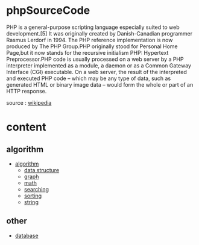 # phpSourceCode
PHP is a general-purpose scripting language especially suited to web development.[5] It was originally created by Danish-Canadian programmer Rasmus Lerdorf in 1994. The PHP reference implementation is now produced by The PHP Group.PHP originally stood for Personal Home Page,but it now stands for the recursive initialism PHP: Hypertext Preprocessor.PHP code is usually processed on a web server by a PHP interpreter implemented as a module, a daemon or as a Common Gateway Interface (CGI) executable. On a web server, the result of the interpreted and executed PHP code – which may be any type of data, such as generated HTML or binary image data – would form the whole or part of an HTTP response.

source : [wikipedia](https://en.wikipedia.org/wiki/PHP)

# content
## algorithm
- [algorithm](https://github.com/kloter2surga/phpSourceCode/tree/main/algo)
  - [data structure](https://github.com/kloter2surga/phpSourceCode/tree/main/algo/dataStruecture)
  - [graph](https://github.com/kloter2surga/phpSourceCode/tree/main/algo/graph)
  - [math](https://github.com/kloter2surga/phpSourceCode/tree/main/math)
  - [searching](https://github.com/kloter2surga/phpSourceCode/tree/main/searching)
  - [sorting](https://github.com/kloter2surga/phpSourceCode/tree/main/sorting)
  - [string](https://github.com/kloter2surga/phpSourceCode/tree/main/string)
## other
- [database](https://github.com/kloter2surga/phpSourceCode/tree/main/database)
